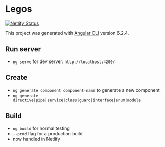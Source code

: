 # Legos

[![Netlify Status](https://api.netlify.com/api/v1/badges/ee34c327-579b-4678-b5f0-15e3df3d67da/deploy-status)](https://app.netlify.com/sites/legocss/deploys)

This project was generated with [Angular CLI](https://github.com/angular/angular-cli) version 6.2.4.

## Run server

- `ng serve` for dev server: `http://localhost:4200/`

## Create

- `ng generate component component-name` to generate a new component
- `ng generate directive|pipe|service|class|guard|interface|enum|module`

## Build

- `ng build` for normal testing
- `--prod` flag for a production build
- now handled in Netlify
